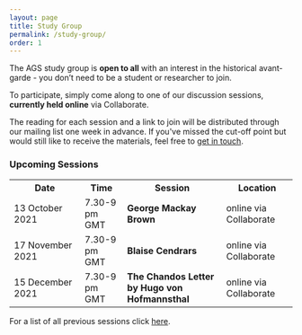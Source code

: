 ```yaml
---
layout: page
title: Study Group
permalink: /study-group/
order: 1
---
```


The AGS study group is **open to all** with an interest in the historical avant-garde - you don’t need to be a student or researcher to join.

To participate, simply come along to one of our discussion sessions, **currently held online** via Collaborate.

The reading for each session and a link to join will be distributed through our mailing list one week in advance. If you've missed the cut-off point but would still like to receive the materials, feel free to <a class="u-email" href="mailto:{{ site.email }}">get in touch</a>.

<!-- To participate, simply come along to one of our discussion sessions. You can find a calendar of our upcoming sessions below.
The reading for each session is distributed through our mailing list one week in advance. If you've missed the cut-off point but would still like to receive the materials, feel free to <a class="u-email" href="mailto:{{ site.email }}">get in touch</a>. -->


<h3>Upcoming Sessions</h3>

<table>
  <tr>
    <th>Date</th>
    <th>Time</th>
    <th>Session</th>
    <th>Location</th>
  </tr>
  <tr>
    <td width="25%">13 October 2021</td>
    <td width ="15%">7.30-9 pm GMT</td>
    <td width="35%"><b>George Mackay Brown</b></td>
    <td width="25%">online via Collaborate</td>
  </tr>
<tr>
    <td>17 November 2021</td>
    <td>7.30-9 pm GMT</td>
    <td><b>Blaise Cendrars</b></td>
    <td>online via Collaborate</td>
  </tr>
  <tr>
    <td>15 December 2021</td>
    <td>7.30-9 pm GMT</td>
    <td><b>The Chandos Letter by Hugo von Hofmannsthal</b></td>
    <td>online via Collaborate</td>
  </tr>  
</table>




<!-- Share buttons BEGIN
<div class="a2a_kit a2a_kit_size_25 a2a_default_style" data-a2a-icon-color="#828282">
  <a class="a2a_button_facebook"></a>
  <a class="a2a_button_twitter"></a>
  <a class="a2a_button_email"></a>
  <a class="a2a_button_whatsapp"></a>
</div>
<script async src="https://static.addtoany.com/menu/page.js"></script><br>
Share buttons END -->

For a list of all previous sessions click [here](/past-sessions).
